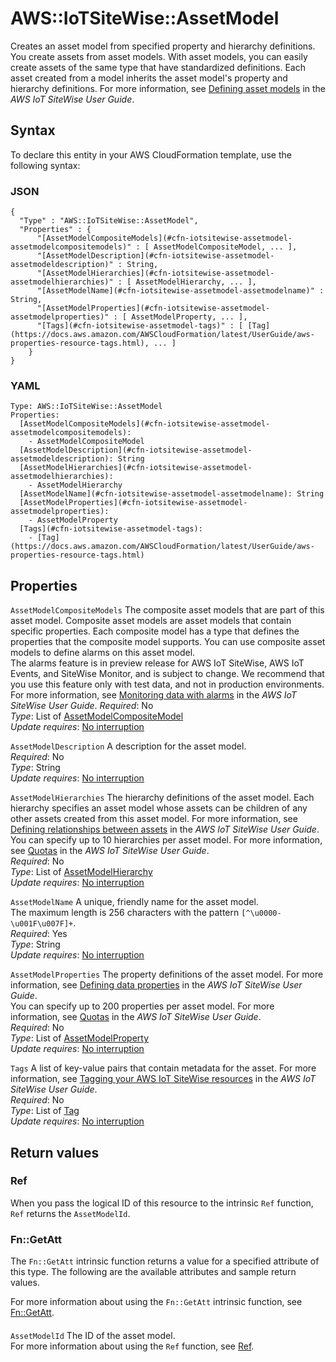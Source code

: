 # AWS::IoTSiteWise::AssetModel<a name="aws-resource-iotsitewise-assetmodel"></a>

Creates an asset model from specified property and hierarchy definitions\. You create assets from asset models\. With asset models, you can easily create assets of the same type that have standardized definitions\. Each asset created from a model inherits the asset model's property and hierarchy definitions\. For more information, see [Defining asset models](https://docs.aws.amazon.com/iot-sitewise/latest/userguide/define-models.html) in the *AWS IoT SiteWise User Guide*\.

## Syntax<a name="aws-resource-iotsitewise-assetmodel-syntax"></a>

To declare this entity in your AWS CloudFormation template, use the following syntax:

### JSON<a name="aws-resource-iotsitewise-assetmodel-syntax.json"></a>

```
{
  "Type" : "AWS::IoTSiteWise::AssetModel",
  "Properties" : {
      "[AssetModelCompositeModels](#cfn-iotsitewise-assetmodel-assetmodelcompositemodels)" : [ AssetModelCompositeModel, ... ],
      "[AssetModelDescription](#cfn-iotsitewise-assetmodel-assetmodeldescription)" : String,
      "[AssetModelHierarchies](#cfn-iotsitewise-assetmodel-assetmodelhierarchies)" : [ AssetModelHierarchy, ... ],
      "[AssetModelName](#cfn-iotsitewise-assetmodel-assetmodelname)" : String,
      "[AssetModelProperties](#cfn-iotsitewise-assetmodel-assetmodelproperties)" : [ AssetModelProperty, ... ],
      "[Tags](#cfn-iotsitewise-assetmodel-tags)" : [ [Tag](https://docs.aws.amazon.com/AWSCloudFormation/latest/UserGuide/aws-properties-resource-tags.html), ... ]
    }
}
```

### YAML<a name="aws-resource-iotsitewise-assetmodel-syntax.yaml"></a>

```
Type: AWS::IoTSiteWise::AssetModel
Properties: 
  [AssetModelCompositeModels](#cfn-iotsitewise-assetmodel-assetmodelcompositemodels): 
    - AssetModelCompositeModel
  [AssetModelDescription](#cfn-iotsitewise-assetmodel-assetmodeldescription): String
  [AssetModelHierarchies](#cfn-iotsitewise-assetmodel-assetmodelhierarchies): 
    - AssetModelHierarchy
  [AssetModelName](#cfn-iotsitewise-assetmodel-assetmodelname): String
  [AssetModelProperties](#cfn-iotsitewise-assetmodel-assetmodelproperties): 
    - AssetModelProperty
  [Tags](#cfn-iotsitewise-assetmodel-tags): 
    - [Tag](https://docs.aws.amazon.com/AWSCloudFormation/latest/UserGuide/aws-properties-resource-tags.html)
```

## Properties<a name="aws-resource-iotsitewise-assetmodel-properties"></a>

`AssetModelCompositeModels`  <a name="cfn-iotsitewise-assetmodel-assetmodelcompositemodels"></a>
The composite asset models that are part of this asset model\. Composite asset models are asset models that contain specific properties\. Each composite model has a type that defines the properties that the composite model supports\. You can use composite asset models to define alarms on this asset model\.  
The alarms feature is in preview release for AWS IoT SiteWise, AWS IoT Events, and SiteWise Monitor, and is subject to change\. We recommend that you use this feature only with test data, and not in production environments\. For more information, see [Monitoring data with alarms](https://docs.aws.amazon.com/iot-sitewise/latest/userguide/industrial-alarms.html) in the *AWS IoT SiteWise User Guide*\.
*Required*: No  
*Type*: List of [AssetModelCompositeModel](aws-properties-iotsitewise-assetmodel-assetmodelcompositemodel.md)  
*Update requires*: [No interruption](https://docs.aws.amazon.com/AWSCloudFormation/latest/UserGuide/using-cfn-updating-stacks-update-behaviors.html#update-no-interrupt)

`AssetModelDescription`  <a name="cfn-iotsitewise-assetmodel-assetmodeldescription"></a>
A description for the asset model\.  
*Required*: No  
*Type*: String  
*Update requires*: [No interruption](https://docs.aws.amazon.com/AWSCloudFormation/latest/UserGuide/using-cfn-updating-stacks-update-behaviors.html#update-no-interrupt)

`AssetModelHierarchies`  <a name="cfn-iotsitewise-assetmodel-assetmodelhierarchies"></a>
The hierarchy definitions of the asset model\. Each hierarchy specifies an asset model whose assets can be children of any other assets created from this asset model\. For more information, see [Defining relationships between assets](https://docs.aws.amazon.com/iot-sitewise/latest/userguide/asset-hierarchies.html) in the *AWS IoT SiteWise User Guide*\.  
You can specify up to 10 hierarchies per asset model\. For more information, see [Quotas](https://docs.aws.amazon.com/iot-sitewise/latest/userguide/quotas.html) in the *AWS IoT SiteWise User Guide*\.  
*Required*: No  
*Type*: List of [AssetModelHierarchy](aws-properties-iotsitewise-assetmodel-assetmodelhierarchy.md)  
*Update requires*: [No interruption](https://docs.aws.amazon.com/AWSCloudFormation/latest/UserGuide/using-cfn-updating-stacks-update-behaviors.html#update-no-interrupt)

`AssetModelName`  <a name="cfn-iotsitewise-assetmodel-assetmodelname"></a>
A unique, friendly name for the asset model\.  
The maximum length is 256 characters with the pattern `[^\u0000-\u001F\u007F]+`\.  
*Required*: Yes  
*Type*: String  
*Update requires*: [No interruption](https://docs.aws.amazon.com/AWSCloudFormation/latest/UserGuide/using-cfn-updating-stacks-update-behaviors.html#update-no-interrupt)

`AssetModelProperties`  <a name="cfn-iotsitewise-assetmodel-assetmodelproperties"></a>
The property definitions of the asset model\. For more information, see [Defining data properties](https://docs.aws.amazon.com/iot-sitewise/latest/userguide/asset-properties.html) in the *AWS IoT SiteWise User Guide*\.  
You can specify up to 200 properties per asset model\. For more information, see [Quotas](https://docs.aws.amazon.com/iot-sitewise/latest/userguide/quotas.html) in the *AWS IoT SiteWise User Guide*\.  
*Required*: No  
*Type*: List of [AssetModelProperty](aws-properties-iotsitewise-assetmodel-assetmodelproperty.md)  
*Update requires*: [No interruption](https://docs.aws.amazon.com/AWSCloudFormation/latest/UserGuide/using-cfn-updating-stacks-update-behaviors.html#update-no-interrupt)

`Tags`  <a name="cfn-iotsitewise-assetmodel-tags"></a>
A list of key\-value pairs that contain metadata for the asset\. For more information, see [Tagging your AWS IoT SiteWise resources](https://docs.aws.amazon.com/iot-sitewise/latest/userguide/tag-resources.html) in the *AWS IoT SiteWise User Guide*\.  
*Required*: No  
*Type*: List of [Tag](https://docs.aws.amazon.com/AWSCloudFormation/latest/UserGuide/aws-properties-resource-tags.html)  
*Update requires*: [No interruption](https://docs.aws.amazon.com/AWSCloudFormation/latest/UserGuide/using-cfn-updating-stacks-update-behaviors.html#update-no-interrupt)

## Return values<a name="aws-resource-iotsitewise-assetmodel-return-values"></a>

### Ref<a name="aws-resource-iotsitewise-assetmodel-return-values-ref"></a>

When you pass the logical ID of this resource to the intrinsic `Ref` function, `Ref` returns the `AssetModelId`\.

### Fn::GetAtt<a name="aws-resource-iotsitewise-assetmodel-return-values-fn--getatt"></a>

The `Fn::GetAtt` intrinsic function returns a value for a specified attribute of this type\. The following are the available attributes and sample return values\.

For more information about using the `Fn::GetAtt` intrinsic function, see [Fn::GetAtt](https://docs.aws.amazon.com/AWSCloudFormation/latest/UserGuide/intrinsic-function-reference-getatt.html)\.

#### <a name="aws-resource-iotsitewise-assetmodel-return-values-fn--getatt-fn--getatt"></a>

`AssetModelId`  <a name="AssetModelId-fn::getatt"></a>
The ID of the asset model\.  
For more information about using the `Ref` function, see [Ref](https://docs.aws.amazon.com/AWSCloudFormation/latest/UserGuide/intrinsic-function-reference-ref.html)\.